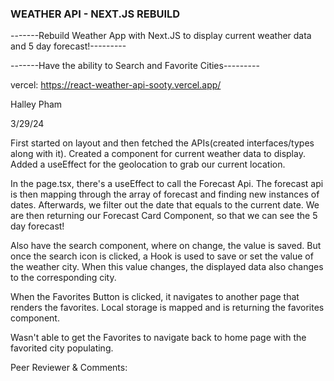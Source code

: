 ### WEATHER API - NEXT.JS REBUILD


-------Rebuild Weather App with Next.JS to display current weather data and 5 day forecast!---------


-------Have the ability to Search and Favorite Cities---------

vercel: https://react-weather-api-sooty.vercel.app/

Halley Pham


3/29/24


First started on layout and then fetched the APIs(created interfaces/types along with it). Created a component for current weather data to display. Added a useEffect for the geolocation to grab our current location. 

In the page.tsx, there's a useEffect to call the Forecast Api. The forecast api is then mapping through the array of forecast and finding new instances of dates. Afterwards, we filter out the date that equals to the current date. We are then returning our Forecast Card Component, so that we can see the 5 day forecast!

Also have the search component, where on change, the value is saved. But once the search icon is clicked, a Hook is used to save or set the value of the weather city. When this value changes, the displayed data also changes to the corresponding city.

When the Favorites Button is clicked, it navigates to another page that renders the favorites. Local storage is mapped and is returning the favorites component.

Wasn't able to get the Favorites to navigate back to home page with the favorited city populating.


Peer Reviewer & Comments:


